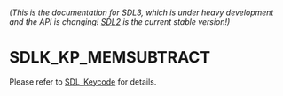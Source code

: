 ###### (This is the documentation for SDL3, which is under heavy development and the API is changing! [SDL2](https://wiki.libsdl.org/SDL2/) is the current stable version!)
# SDLK_KP_MEMSUBTRACT

Please refer to [SDL_Keycode](SDL_Keycode) for details.

